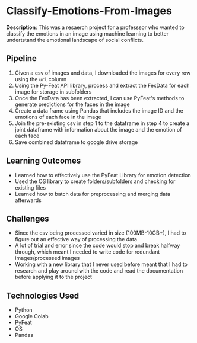 # Classify-Emotions-From-Images

**Description**: This was a resaerch project for a professsor who wanted to classify the emotions in an image using machine learning to better undertstand the emotional landscape of social conflicts. 

## Pipeline
1. Given a csv of images and data, I downloaded the images for every row using the `url` column
2. Using the Py-Feat API library, process and extract the FexData for each image for storage in subfolders
3. Once the FexData has been extracted, I can use PyFeat's methods to generate predictions for the faces in the image
4. Create a data frame using Pandas that includes the image ID and the emotions of each face in the image
5. Join the pre-existing csv in step 1 to the dataframe in step 4 to create a joint dataframe with information about the image and the emotion of each face
6. Save combined dataframe to google drive storage

## Learning Outcomes
- Learned how to effectively use the PyFeat Library for emotion detection
- Used the OS library to create folders/subfolders and checking for existing files
- Learned how to batch data for preprocessing and merging data afterwards

## Challenges
- Since the csv being processed varied in size (100MB-10GB+), I had to figure out an effective way of processing the data
- A lot of trial and error since the code would stop and break halfway through, which meant I needed to write code for redundant images/processed images
- Working with a new library that I never used before meant that I had to research and play around with the code and read the documentation before applying it to the project

## Technologies Used
- Python
- Google Colab
- PyFeat
- OS
- Pandas
